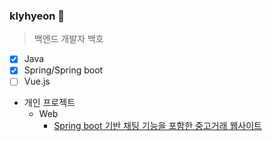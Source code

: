 ### klyhyeon :rocket:
> 백엔드 개발자 백호
- [X] Java
- [X] Spring/Spring boot
- [ ] Vue.js
- 개인 프로젝트
  - Web
    - [Spring boot 기반 채팅 기능을 포함한 중고거래 웹사이트](https://github.com/klyhyeon/salle.git)

<!--
**klyhyeon/klyhyeon** is a ✨ _special_ ✨ repository because its `README.md` (this file) appears on your GitHub profile.

Here are some ideas to get you started:

- 🔭 I’m currently working on ...
- 🌱 I’m currently learning ...
- 👯 I’m looking to collaborate on ...
- 🤔 I’m looking for help with ...
- 💬 Ask me about ...
- 📫 How to reach me: ...
- 😄 Pronouns: ...
- ⚡ Fun fact: ...
-->
